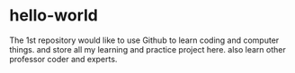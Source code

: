 # hello-world
The 1st repository
would like to use Github to learn coding and computer things.
and store all my learning and practice project here.
also learn other professor coder and experts.
